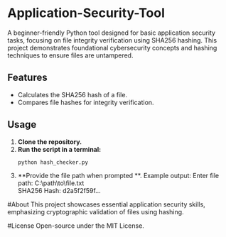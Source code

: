 # Application-Security-Tool  

A beginner-friendly Python tool designed for basic application security tasks, focusing on file integrity verification using SHA256 hashing. This project demonstrates foundational cybersecurity concepts and hashing techniques to ensure files are untampered.  

## Features  
- Calculates the SHA256 hash of a file.  
- Compares file hashes for integrity verification.  

## Usage  
1. **Clone the repository.**  
2. **Run the script in a terminal:**  
   ```bash  
   python hash_checker.py  
3.  **Provide the file path when prompted **. Example output:
Enter file path: C:\path\to\file.txt  
SHA256 Hash: d2a5f2f59f...  

#About
This project showcases essential application security skills, emphasizing cryptographic validation of files using hashing.

#License
Open-source under the MIT License.



